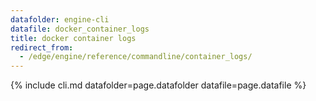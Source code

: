 ```yaml
---
datafolder: engine-cli
datafile: docker_container_logs
title: docker container logs
redirect_from:
  - /edge/engine/reference/commandline/container_logs/
---
```

<!--
This page is automatically generated from Docker's source code. If you want to
suggest a change to the text that appears here, open a ticket or pull request
in the source repository on GitHub:

https://github.com/docker/cli
-->

{% include cli.md datafolder=page.datafolder datafile=page.datafile %}
